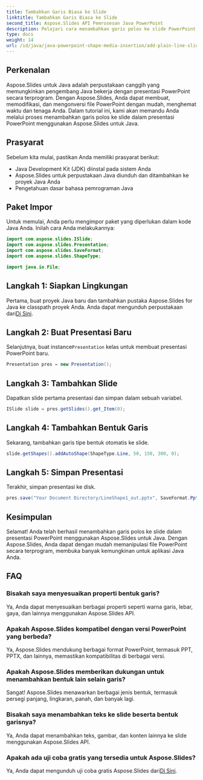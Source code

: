 ```yaml
---
title: Tambahkan Garis Biasa ke Slide
linktitle: Tambahkan Garis Biasa ke Slide
second_title: Aspose.Slides API Pemrosesan Java PowerPoint
description: Pelajari cara menambahkan garis polos ke slide PowerPoint secara terprogram menggunakan Aspose.Slides for Java. Tingkatkan produktivitas Anda dengan panduan langkah demi langkah ini.
type: docs
weight: 14
url: /id/java/java-powerpoint-shape-media-insertion/add-plain-line-slide/
---
```

## Perkenalan
Aspose.Slides untuk Java adalah perpustakaan canggih yang memungkinkan pengembang Java bekerja dengan presentasi PowerPoint secara terprogram. Dengan Aspose.Slides, Anda dapat membuat, memodifikasi, dan mengonversi file PowerPoint dengan mudah, menghemat waktu dan tenaga Anda. Dalam tutorial ini, kami akan memandu Anda melalui proses menambahkan garis polos ke slide dalam presentasi PowerPoint menggunakan Aspose.Slides untuk Java.
## Prasyarat
Sebelum kita mulai, pastikan Anda memiliki prasyarat berikut:
- Java Development Kit (JDK) diinstal pada sistem Anda
- Aspose.Slides untuk perpustakaan Java diunduh dan ditambahkan ke proyek Java Anda
- Pengetahuan dasar bahasa pemrograman Java

## Paket Impor
Untuk memulai, Anda perlu mengimpor paket yang diperlukan dalam kode Java Anda. Inilah cara Anda melakukannya:
```java
import com.aspose.slides.ISlide;
import com.aspose.slides.Presentation;
import com.aspose.slides.SaveFormat;
import com.aspose.slides.ShapeType;

import java.io.File;
```
## Langkah 1: Siapkan Lingkungan
 Pertama, buat proyek Java baru dan tambahkan pustaka Aspose.Slides for Java ke classpath proyek Anda. Anda dapat mengunduh perpustakaan dari[Di Sini](https://releases.aspose.com/slides/java/).
## Langkah 2: Buat Presentasi Baru
 Selanjutnya, buat instance`Presentation` kelas untuk membuat presentasi PowerPoint baru.
```java
Presentation pres = new Presentation();
```
## Langkah 3: Tambahkan Slide
Dapatkan slide pertama presentasi dan simpan dalam sebuah variabel.
```java
ISlide slide = pres.getSlides().get_Item(0);
```
## Langkah 4: Tambahkan Bentuk Garis
Sekarang, tambahkan garis tipe bentuk otomatis ke slide.
```java
slide.getShapes().addAutoShape(ShapeType.Line, 50, 150, 300, 0);
```
## Langkah 5: Simpan Presentasi
Terakhir, simpan presentasi ke disk.
```java
pres.save("Your Document Directory/LineShape1_out.pptx", SaveFormat.Pptx);
```

## Kesimpulan
Selamat! Anda telah berhasil menambahkan garis polos ke slide dalam presentasi PowerPoint menggunakan Aspose.Slides untuk Java. Dengan Aspose.Slides, Anda dapat dengan mudah memanipulasi file PowerPoint secara terprogram, membuka banyak kemungkinan untuk aplikasi Java Anda.

## FAQ
### Bisakah saya menyesuaikan properti bentuk garis?
Ya, Anda dapat menyesuaikan berbagai properti seperti warna garis, lebar, gaya, dan lainnya menggunakan Aspose.Slides API.
### Apakah Aspose.Slides kompatibel dengan versi PowerPoint yang berbeda?
Ya, Aspose.Slides mendukung berbagai format PowerPoint, termasuk PPT, PPTX, dan lainnya, memastikan kompatibilitas di berbagai versi.
### Apakah Aspose.Slides memberikan dukungan untuk menambahkan bentuk lain selain garis?
Sangat! Aspose.Slides menawarkan berbagai jenis bentuk, termasuk persegi panjang, lingkaran, panah, dan banyak lagi.
### Bisakah saya menambahkan teks ke slide beserta bentuk garisnya?
Ya, Anda dapat menambahkan teks, gambar, dan konten lainnya ke slide menggunakan Aspose.Slides API.
### Apakah ada uji coba gratis yang tersedia untuk Aspose.Slides?
 Ya, Anda dapat mengunduh uji coba gratis Aspose.Slides dari[Di Sini](https://releases.aspose.com/).